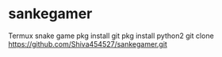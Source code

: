 # sankegamer
Termux snake game
pkg install git
pkg install python2
git clone https://github.com/Shiva454527/sankegamer.git
